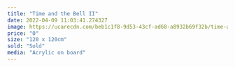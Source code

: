 ```yaml
---
title: "Time and the Bell II"
date: 2022-04-09 11:03:41.274327
image: https://ucarecdn.com/beb1c1f8-9d53-43cf-ad68-a8932b69f32b/time-and-the-bell-ii.jpg
price: "0"
size: "120 x 120cm"
sold: "Sold"
media: "Acrylic on board"
---
```


